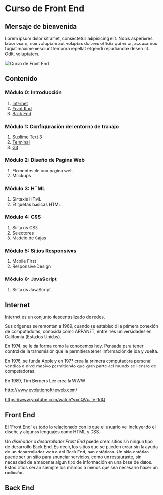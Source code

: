 # Curso de Front End 

## Mensaje de bienvenida
Lorem ipsum dolor sit amet, consectetur adipisicing elit. Nobis asperiores laboriosam, non voluptate aut voluptas dolores officiis qui error, accusamus fugiat maxime nesciunt tempora repellat eligendi repudiandae deserunt. Odit, voluptatem.

  ![Curso de Front End](http://www.photolibrarysoftware.com/wp-content/uploads/2015/11/html5-defeats-adobe-flash.jpg)

## Contenido

### Módulo 0: Introducción
  1. [Internet](#internet)
  2. [Front End](#front-end)
  3. [Back End](#back-end)

### Módulo 1: Configuración del entorno de trabajo
  1. [Sublime Text 3](#sublime-text-3)
  2. [Terminal](#terminal)
  3. [Git](#git)

### Módulo 2: Diseño de Pagina Web
  1. Elementos de una pagina web
  2. Mockups

### Módulo 3: HTML
  1. Sintaxis HTML
  2. Etiquetas básicas HTML

### Módulo 4: CSS
  1. Sintaxis CSS
  2. Selectores
  3. Modelo de Cajas

### Módulo 5: Sitios Responsivos
  1. Mobile First
  2. Responsive Design


### Módulo 6: JavaScript
  1. Sintaxis JavaScript


## Internet

Internet es un conjunto descentralizado de redes.

Sus orígenes se remontan a 1969, cuando se estableció la primera conexión de computadoras, conocida como ARPANET, entre tres universidades en California (Estados Unidos).

En 1974, se le da forma como la conocemos hoy. Pensada para tener control de la transmisión que le permitiera tener información de ida y vuelta.

En 1976, se funda Apple y en 1977 crea la primera computadora personal vendida a nivel masivo permitiendo que gran parte del mundo se llenara de computadoras.

En 1989, Tim Berners Lee crea la WWW

http://www.evolutionoftheweb.com/

https://www.youtube.com/watch?v=cQVuJte-1dQ

## Front End
El 'Front End' es todo lo relacionado con lo que el usuario ve, incluyendo el diseño y algunos lenguajes como HTML y CSS.

Un *diseñador o desarrollador Front End* puede crear sitios sin ningun tipo de desarrollo Back End. Es decir, los sitios que se pueden crear sin la ayuda de un desarrollador web o del Back End, son estáticos. Un sitio estático puede ser un sitio para anunciar servicios, como un restaurante, sin necesidad de almacenar algun tipo de información en una base de datos. Estos sitios serían siempre los mismos a menos que sea necesario hacer un rediseño.

## Back End
